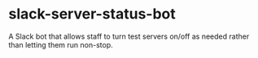 # slack-server-status-bot
A Slack bot that allows staff to turn test servers on/off as needed rather than letting them run non-stop.
